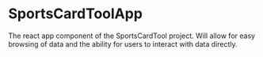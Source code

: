 # SportsCardToolApp
The react app component of the SportsCardTool project. Will allow for easy browsing of data and the ability for users to interact with data directly.
